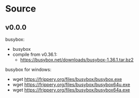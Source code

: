 # Source

## v0.0.0

busybox:

- busybox
- compile from v0.36.1:
  - https://busybox.net/downloads/busybox-1.36.1.tar.bz2


busybox for windows:

- wget https://frippery.org/files/busybox/busybox.exe
- wget https://frippery.org/files/busybox/busybox64u.exe
- wget https://frippery.org/files/busybox/busybox64a.exe

